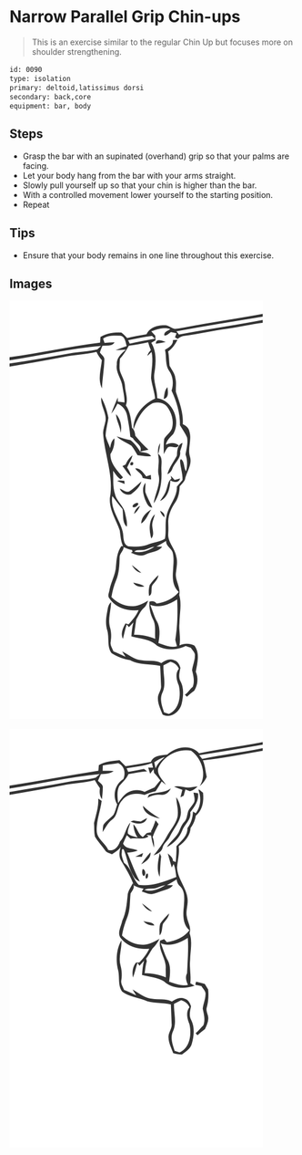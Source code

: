 # Narrow Parallel Grip Chin-ups

> This is an exercise similar to the regular Chin Up but focuses more on shoulder strengthening.

``` 
id: 0090 
type: isolation 
primary: deltoid,latissimus dorsi 
secondary: back,core 
equipment: bar, body 
``` 


## Steps


 - Grasp the bar with an supinated (overhand) grip so that your palms are facing.
 - Let your body hang from the bar with your arms straight.
 - Slowly pull yourself up so that your chin is higher than the bar.
 - With a controlled movement lower yourself to the starting position.
 - Repeat

## Tips


 - Ensure that your body remains in one line throughout this exercise.

## Images

![](./../svg/0090-relaxation.svg "")

![](./../svg/0090-tension.svg "")

